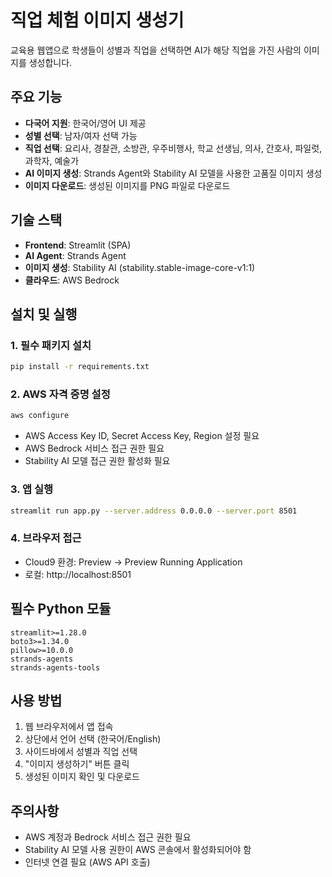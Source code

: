 # 직업 체험 이미지 생성기

교육용 웹앱으로 학생들이 성별과 직업을 선택하면 AI가 해당 직업을 가진 사람의 이미지를 생성합니다.

## 주요 기능

- **다국어 지원**: 한국어/영어 UI 제공
- **성별 선택**: 남자/여자 선택 가능
- **직업 선택**: 요리사, 경찰관, 소방관, 우주비행사, 학교 선생님, 의사, 간호사, 파일럿, 과학자, 예술가
- **AI 이미지 생성**: Strands Agent와 Stability AI 모델을 사용한 고품질 이미지 생성
- **이미지 다운로드**: 생성된 이미지를 PNG 파일로 다운로드

## 기술 스택

- **Frontend**: Streamlit (SPA)
- **AI Agent**: Strands Agent
- **이미지 생성**: Stability AI (stability.stable-image-core-v1:1)
- **클라우드**: AWS Bedrock

## 설치 및 실행

### 1. 필수 패키지 설치
```bash
pip install -r requirements.txt
```

### 2. AWS 자격 증명 설정
```bash
aws configure
```
- AWS Access Key ID, Secret Access Key, Region 설정 필요
- AWS Bedrock 서비스 접근 권한 필요
- Stability AI 모델 접근 권한 활성화 필요

### 3. 앱 실행
```bash
streamlit run app.py --server.address 0.0.0.0 --server.port 8501
```

### 4. 브라우저 접근
- Cloud9 환경: Preview → Preview Running Application
- 로컬: http://localhost:8501

## 필수 Python 모듈

```
streamlit>=1.28.0
boto3>=1.34.0
pillow>=10.0.0
strands-agents
strands-agents-tools
```

## 사용 방법

1. 웹 브라우저에서 앱 접속
2. 상단에서 언어 선택 (한국어/English)
3. 사이드바에서 성별과 직업 선택
4. "이미지 생성하기" 버튼 클릭
5. 생성된 이미지 확인 및 다운로드

## 주의사항

- AWS 계정과 Bedrock 서비스 접근 권한 필요
- Stability AI 모델 사용 권한이 AWS 콘솔에서 활성화되어야 함
- 인터넷 연결 필요 (AWS API 호출)
